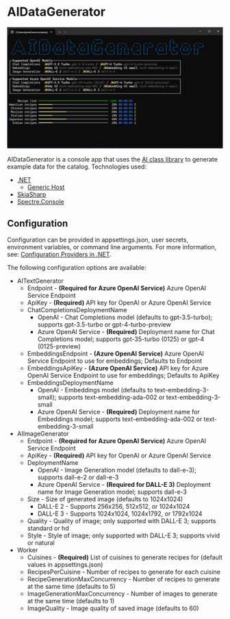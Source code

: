 # AIDataGenerator

![Screenshot](screenshot.png)

AIDataGenerator is a console app that uses the [AI class library](../src/AI/) to generate example data for the catalog. Technologies used:

- [.NET](https://dotnet.microsoft.com/)
    - [Generic Host](https://learn.microsoft.com/dotnet/core/extensions/generic-host)
- [SkiaSharp](https://github.com/mono/SkiaSharp)
- [Spectre.Console](https://spectreconsole.net/)

## Configuration

Configuration can be provided in appsettings.json, user secrets, environment variables, or command line arguments. For more information, see: [Configuration Providers in .NET](https://learn.microsoft.com/dotnet/core/extensions/configuration-providers).

The following configuration options are available:

- AITextGenerator
    - Endpoint - **(Required for Azure OpenAI Service)** Azure OpenAI Service Endpoint
    - ApiKey - **(Required)** API key for OpenAI or Azure OpenAI Service
    - ChatCompletionsDeploymentName
        - OpenAI - Chat Completions model (defaults to gpt-3.5-turbo); supports gpt-3.5-turbo or gpt-4-turbo-preview
        - Azure OpenAI Service - **(Required)** Deployment name for Chat Completions model; supports gpt-35-turbo (0125) or gpt-4 (0125-preview)
    - EmbeddingsEndpoint - **(Azure OpenAI Service)** Azure OpenAI Service Endpoint to use for embeddings; Defaults to Endpoint
    - EmbeddingsApiKey - **(Azure OpenAI Service)** API key for Azure OpenAI Service Endpoint to use for embeddings; Defaults to ApiKey
    - EmbeddingsDeploymentName
        - OpenAI - Embeddings model (defaults to text-embedding-3-small); supports text-embedding-ada-002 or text-embedding-3-small
        - Azure OpenAI Service - **(Required)** Deployment name for Embeddings model; supports text-embedding-ada-002 or text-embedding-3-small
- AIImageGenerator
    - Endpoint - **(Required for Azure OpenAI Service)** Azure OpenAI Service Endpoint
    - ApiKey - **(Required)** API key for OpenAI or Azure OpenAI Service
    - DeploymentName
        - OpenAI - Image Generation model (defaults to dall-e-3); supports dall-e-2 or dall-e-3
        - Azure OpenAI Service - **(Required for DALL-E 3)** Deployment name for Image Generation model; supports dall-e-3
    - Size - Size of generated image (defaults to 1024x1024)
        - DALL-E 2 - Supports 256x256, 512x512, or 1024x1024
        - DALL-E 3 - Supports 1024x1024, 1024x1792, or 1792x1024
    - Quality - Quality of image; only supported with DALL-E 3; supports standard or hd
    - Style - Style of image; only supported with DALL-E 3; supports vivid or natural
- Worker
    - Cuisines - **(Required)** List of cuisines to generate recipes for (default values in appsettings.json)
    - RecipesPerCuisine - Number of recipes to generate for each cuisine
    - RecipeGenerationMaxConcurrency - Number of recipes to generate at the same time (defaults to 5)
    - ImageGenerationMaxConcurrency - Number of images to generate at the same time (defaults to 1)
    - ImageQuality - Image quality of saved image (defaults to 60)
